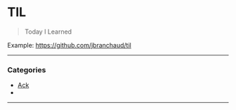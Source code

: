 # TIL

> Today I Learned

Example: https://github.com/jbranchaud/til

---

### Categories

- [Ack](#ack)
- [](#)

---
